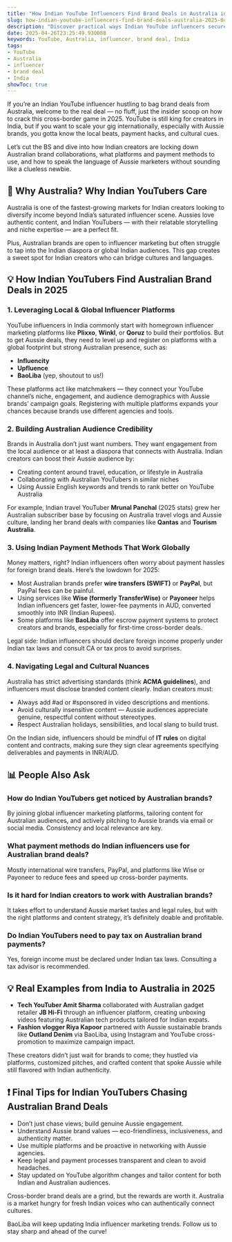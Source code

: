 ```yaml
---
title: "How Indian YouTube Influencers Find Brand Deals in Australia in 2025"
slug: how-indian-youtube-influencers-find-brand-deals-australia-2025-04-26
description: "Discover practical ways Indian YouTube influencers secure brand deals in Australia, leveraging local platforms, payment methods, and cultural nuances for successful cross-border collaborations."
date: 2025-04-26T23:25:49.930088
keywords: YouTube, Australia, influencer, brand deal, India
tags:
- YouTube
- Australia
- influencer
- brand deal
- India
showToc: true
---
```


If you’re an Indian YouTube influencer hustling to bag brand deals from Australia, welcome to the real deal — no fluff, just the insider scoop on how to crack this cross-border game in 2025. YouTube is still king for creators in India, but if you want to scale your gig internationally, especially with Aussie brands, you gotta know the local beats, payment hacks, and cultural cues. 

Let’s cut the BS and dive into how Indian creators are locking down Australian brand collaborations, what platforms and payment methods to use, and how to speak the language of Aussie marketers without sounding like a clueless newbie.

## 📢 Why Australia? Why Indian YouTubers Care

Australia is one of the fastest-growing markets for Indian creators looking to diversify income beyond India’s saturated influencer scene. Aussies love authentic content, and Indian YouTubers — with their relatable storytelling and niche expertise — are a perfect fit.

Plus, Australian brands are open to influencer marketing but often struggle to tap into the Indian diaspora or global Indian audiences. This gap creates a sweet spot for Indian creators who can bridge cultures and languages.

## 💡 How Indian YouTubers Find Australian Brand Deals in 2025

### 1. Leveraging Local & Global Influencer Platforms

YouTube influencers in India commonly start with homegrown influencer marketing platforms like **Plixxo**, **Winkl**, or **Qoruz** to build their portfolios. But to get Aussie deals, they need to level up and register on platforms with a global footprint but strong Australian presence, such as:

- **Influencity**  
- **Upfluence**  
- **BaoLiba** (yep, shoutout to us!)  

These platforms act like matchmakers — they connect your YouTube channel’s niche, engagement, and audience demographics with Aussie brands’ campaign goals. Registering with multiple platforms expands your chances because brands use different agencies and tools.

### 2. Building Australian Audience Credibility

Brands in Australia don’t just want numbers. They want engagement from the local audience or at least a diaspora that connects with Australia. Indian creators can boost their Aussie audience by:

- Creating content around travel, education, or lifestyle in Australia  
- Collaborating with Australian YouTubers in similar niches  
- Using Aussie English keywords and trends to rank better on YouTube Australia  

For example, Indian travel YouTuber **Mrunal Panchal** (2025 stats) grew her Australian subscriber base by focusing on Australia travel vlogs and Aussie culture, landing her brand deals with companies like **Qantas** and **Tourism Australia**.

### 3. Using Indian Payment Methods That Work Globally

Money matters, right? Indian influencers often worry about payment hassles for foreign brand deals. Here’s the lowdown for 2025:

- Most Australian brands prefer **wire transfers (SWIFT)** or **PayPal**, but PayPal fees can be painful.  
- Using services like **Wise (formerly TransferWise)** or **Payoneer** helps Indian influencers get faster, lower-fee payments in AUD, converted smoothly into INR (Indian Rupees).  
- Some platforms like **BaoLiba** offer escrow payment systems to protect creators and brands, especially for first-time cross-border deals.  

Legal side: Indian influencers should declare foreign income properly under Indian tax laws and consult CA or tax pros to avoid surprises.

### 4. Navigating Legal and Cultural Nuances

Australia has strict advertising standards (think **ACMA guidelines**), and influencers must disclose branded content clearly. Indian creators must:

- Always add #ad or #sponsored in video descriptions and mentions.  
- Avoid culturally insensitive content — Aussie audiences appreciate genuine, respectful content without stereotypes.  
- Respect Australian holidays, sensibilities, and local slang to build trust.  

On the Indian side, influencers should be mindful of **IT rules** on digital content and contracts, making sure they sign clear agreements specifying deliverables and payments in INR/AUD.

## 📊 People Also Ask

### How do Indian YouTubers get noticed by Australian brands?

By joining global influencer marketing platforms, tailoring content for Australian audiences, and actively pitching to Aussie brands via email or social media. Consistency and local relevance are key.

### What payment methods do Indian influencers use for Australian brand deals?

Mostly international wire transfers, PayPal, and platforms like Wise or Payoneer to reduce fees and speed up cross-border payments.

### Is it hard for Indian creators to work with Australian brands?

It takes effort to understand Aussie market tastes and legal rules, but with the right platforms and content strategy, it’s definitely doable and profitable.

### Do Indian YouTubers need to pay tax on Australian brand payments?

Yes, foreign income must be declared under Indian tax laws. Consulting a tax advisor is recommended.

## 💡 Real Examples from India to Australia in 2025

- **Tech YouTuber Amit Sharma** collaborated with Australian gadget retailer **JB Hi-Fi** through an influencer platform, creating unboxing videos featuring Australian tech products tailored for Indian expats.  
- **Fashion vlogger Riya Kapoor** partnered with Aussie sustainable brands like **Outland Denim** via BaoLiba, using Instagram and YouTube cross-promotion to maximize campaign impact.  

These creators didn’t just wait for brands to come; they hustled via platforms, customized pitches, and crafted content that spoke Aussie while still flavored with Indian authenticity.

## ❗ Final Tips for Indian YouTubers Chasing Australian Brand Deals

- Don’t just chase views; build genuine Aussie engagement.  
- Understand Aussie brand values — eco-friendliness, inclusiveness, and authenticity matter.  
- Use multiple platforms and be proactive in networking with Aussie agencies.  
- Keep legal and payment processes transparent and clean to avoid headaches.  
- Stay updated on YouTube algorithm changes and tailor content for both Indian and Australian audiences.

Cross-border brand deals are a grind, but the rewards are worth it. Australia is a market hungry for fresh Indian voices who can authentically connect cultures. 

BaoLiba will keep updating India influencer marketing trends. Follow us to stay sharp and ahead of the curve!